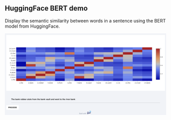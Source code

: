 ## HuggingFace BERT demo

Display the semantic similarity between words in a sentence using the BERT model from HuggingFace.

![preview](preview.png)
